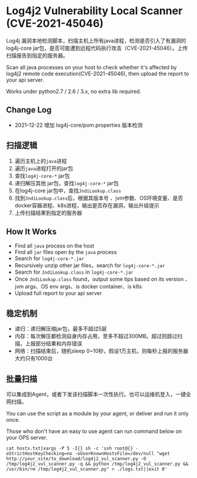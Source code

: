 # Log4j2 Vulnerability Local Scanner (CVE-2021-45046)

Log4j 漏洞本地检测脚本，扫描主机上所有java进程，检测是否引入了有漏洞的log4j-core jar包，是否可能遭到远程代码执行攻击（CVE-2021-45046）。上传扫描报告到指定的服务器。

Scan all java processes on your host to check whether it's affected by log4j2 remote code execution(CVE-2021-45046), then upload the report to your api server. 

Works under python2.7 / 2.6 / 3.x, no extra lib required.

## Change Log
* 2021-12-22 增加 log4j-core/pom.properties 版本检测

## 扫描逻辑

1. 遍历主机上的`java`进程
2. 遍历`java`进程打开的jar包
3. 查找`log4j-core-*` jar包
4. 递归解压其他 jar包，查找`log4j-core-*` jar包
5. 在log4j-core jar包中，查找`JndiLookup.class`
6. 找到`JndiLookup.class`后，根据其版本号 、jvm参数、OS环境变量、是否docker容器进程、k8s进程，输出是否存在漏洞，输出升级提示
7. 上传扫描结果到指定的服务器

## How It Works

* Find all `java` process on the host
* Find all `jar` files open by the `java` process
* Search for `log4j-core-*.jar` 
* Recursively unzip other jar files，search for `log4j-core-*.jar` 
* Search for `JndiLookup.class` in `log4j-core-*.jar`
* Once `JndiLookup.class` found，output some tips based on its version 、jvm args、OS env args、is docker container、is k8s
* Upload full report to your api server 

## 稳定机制

* 递归：递归解压缩jar包，最多不超过5层
* 内存：每次解压都检测自身内存占用，至多不超过300MB。超过则跳过扫描，上报部分结果和内存错误
* 网络：扫描结束后，随机sleep 0~10秒，假设1万主机，则每秒上报的服务器大约只有1000台


## 批量扫描

可以集成到Agent，或者下发该扫描脚本一次性执行。也可以运维机登入，一键全网扫描。

You can use the script as a module by your agent, or deliver and run it only once.  

Those who don't have an easy to use agent can run command below on your OPS server.

```
cat hosts.txt|xargs -P 5 -I{} sh -c 'ssh root@{} -oStrictHostKeyChecking=no -oUserKnownHostsFile=/dev/null "wget http://your_site/to_download/log4j2_vul_scanner.py -O /tmp/log4j2_vul_scanner.py -q && python /tmp/log4j2_vul_scanner.py && /usr/bin/rm /tmp/log4j2_vul_scanner.py" > ./logs.txt||exit 0'
```

